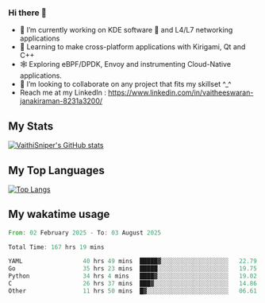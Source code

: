 ### Hi there 👋

- 🔭 I’m currently working on KDE software 💓 and L4/L7 networking applications 
- 📖 Learning to make cross-platform applications with Kirigami, Qt and C++
- 🕸️ Exploring eBPF/DPDK, Envoy and instrumenting Cloud-Native applications. 
- 👯 I’m looking to collaborate on any project that fits my skillset ^_^
- Reach me at my LinkedIn : https://www.linkedin.com/in/vaitheeswaran-janakiraman-8231a3200/

## My Stats
[![VaithiSniper's GitHub stats](https://github-readme-stats.vercel.app/api?username=VaithiSniper&hide=stars&theme=radical)](https://github.com/anuraghazra/github-readme-stats)

## My Top Languages

[![Top Langs](https://github-readme-stats.vercel.app/api/top-langs/?username=VaithiSniper&layout=compact)](https://github.com/anuraghazra/github-readme-stats)

## My wakatime usage

<!--START_SECTION:waka-->

```rust
From: 02 February 2025 - To: 03 August 2025

Total Time: 167 hrs 19 mins

YAML                 40 hrs 49 mins  █████▓░░░░░░░░░░░░░░░░░░░   22.79 %
Go                   35 hrs 23 mins  █████░░░░░░░░░░░░░░░░░░░░   19.75 %
Python               34 hrs 4 mins   ████▓░░░░░░░░░░░░░░░░░░░░   19.02 %
C                    26 hrs 37 mins  ███▓░░░░░░░░░░░░░░░░░░░░░   14.86 %
Other                11 hrs 50 mins  █▓░░░░░░░░░░░░░░░░░░░░░░░   06.61 %
```

<!--END_SECTION:waka-->
